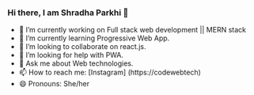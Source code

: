### Hi there, I am Shradha Parkhi 👋



- 🔭 I’m currently working on Full stack web development || MERN stack
- 🌱 I’m currently learning Progressive Web App.
- 👯 I’m looking to collaborate on react.js.
- 🤔 I’m looking for help with PWA.
- 💬 Ask me about Web technologies.
- 📫 How to reach me: [Instagram] (https://codewebtech)
- 😄 Pronouns: She/her


